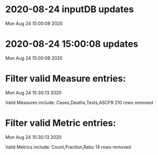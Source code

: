 
# 2020-08-24 inputDB updates 
 Mon Aug 24 15:00:08 2020 


# 2020-08-24 15:00:08 updates 
 Mon Aug 24 15:00:08 2020 


# Filter valid Measure entries: 
 Mon Aug 24 15:30:13 2020 

Valid Measures include: Cases,Deaths,Tests,ASCFR
 210 rows removed
# Filter valid Metric entries: 
 Mon Aug 24 15:30:13 2020 

Valid Metrics include: Count,Fraction,Ratio
 14 rows removed